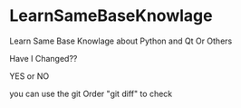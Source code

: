 # LearnSameBaseKnowlage
Learn Same Base Knowlage about Python and Qt Or Others





Have I Changed??

YES or NO

you can use the git Order "git diff" to check